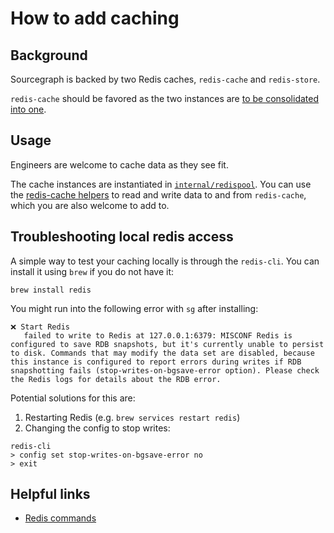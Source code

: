 # How to add caching

## Background

Sourcegraph is backed by two Redis caches, `redis-cache` and `redis-store`. 

`redis-cache` should be favored as the two instances are [to be consolidated into one](../adr/1657287546-consolidate-redis-store-and-redis-cache-in-a-single-instance).

## Usage

Engineers are welcome to cache data as they see fit.

The cache instances are instantiated in [`internal/redispool`](https://sourcegraph.com/github.com/sourcegraph/sourcegraph/-/blob/internal/redispool/redispool.go).
You can use the [redis-cache helpers](https://sourcegraph.com/github.com/sourcegraph/sourcegraph@main/-/blob/internal/rcache/rcache.go) to read and write data to and from `redis-cache`, which you are also welcome to add to.

## Troubleshooting local redis access

A simple way to test your caching locally is through the `redis-cli`. You can install it using `brew` if you do not have it:

```shell
brew install redis 
```

You might run into the following error with `sg` after installing:

```
❌ Start Redis
   failed to write to Redis at 127.0.0.1:6379: MISCONF Redis is configured to save RDB snapshots, but it's currently unable to persist to disk. Commands that may modify the data set are disabled, because this instance is configured to report errors during writes if RDB snapshotting fails (stop-writes-on-bgsave-error option). Please check the Redis logs for details about the RDB error.
```

Potential solutions for this are:

1. Restarting Redis (e.g. `brew services restart redis`)
2. Changing the config to stop writes:

```shell
redis-cli 
> config set stop-writes-on-bgsave-error no
> exit
```

## Helpful links

* [Redis commands](https://redis.io/commands/)